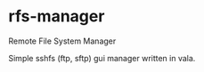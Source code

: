 rfs-manager
==========

Remote File System Manager

Simple sshfs (ftp, sftp) gui manager written in vala.